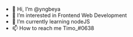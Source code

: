 - 👋 Hi, I’m @yngbeya
- 👀 I’m interested in Frontend Web Development 
- 🌱 I’m currently learning nodeJS
- 📫 How to reach me Timo_#0638
